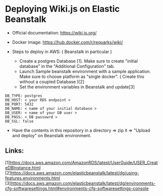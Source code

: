 
# Deploying Wiki.js on Elastic Beanstalk


* Official documentation: https://wiki.js.org/

* Docker image: https://hub.docker.com/r/requarks/wiki/

* Steps to deploy in AWS: ( Beanstalk in particular ) 
  * Create a postgres Database [1]. Make sure to create "initial database" in the "Additional Configuration" tab.
  * Launch Sample beanstalk environment with a sample application. Make sure to choose platform as "single docker". ( Create this without a coupled Database )[2]
  * Set the environment variables in Beanstalk and update[3]
```
DB_TYPE: postgres
DB_HOST: < your RDS endpoint >
DB_PORT: 5432
DB_NAME: < name of your initial database >
DB_USER: < name of your DB user >
DB_PASS: < DB passowrd >
DB_SSL: false
```
  * Have the contents in this repository in a directory => zip it => "Upload and deploy" on Beanstalk environment.

Links:
-----------
[1]https://docs.aws.amazon.com/AmazonRDS/latest/UserGuide/USER_CreateDBInstance.html
[2]https://docs.aws.amazon.com/elasticbeanstalk/latest/dg/using-features.environments.html
[3]https://docs.aws.amazon.com/elasticbeanstalk/latest/dg/environments-cfg-softwaresettings.html#environments-cfg-softwaresettings-console

